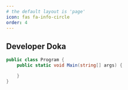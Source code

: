 ```yaml
---
# the default layout is 'page'
icon: fas fa-info-circle
order: 4
---
```


<!--
> Add Markdown syntax content to file `_tabs/about.md`{: .filepath } and it will show up on this page.
> {: .prompt-tip } -->

## Developer Doka

```cs
public class Program {
    public static void Main(string[] args) {

    }
}
```
